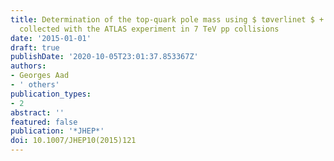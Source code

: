 ```yaml
---
title: Determination of the top-quark pole mass using $ tøverlinet $ + 1-jet events
  collected with the ATLAS experiment in 7 TeV pp collisions
date: '2015-01-01'
draft: true
publishDate: '2020-10-05T23:01:37.853367Z'
authors:
- Georges Aad
- ' others'
publication_types:
- 2
abstract: ''
featured: false
publication: '*JHEP*'
doi: 10.1007/JHEP10(2015)121
---
```


